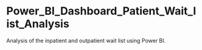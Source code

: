 # Power_BI_Dashboard_Patient_Wait_list_Analysis
 Analysis of the inpatient and outpatient wait list using Power BI.
